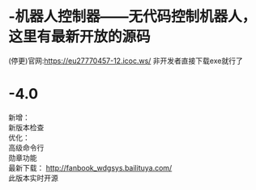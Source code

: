 # -机器人控制器——无代码控制机器人，这里有最新开放的源码  

(停更)官网:https://eu27770457-12.icoc.ws/
非开发者直接下载exe就行了
# -4.0
新增：  
新版本检查  
优化：  
高级命令行  
勋章功能  
最新下载： http://fanbook_wdgsys.bailituya.com/  
此版本实时开源  
